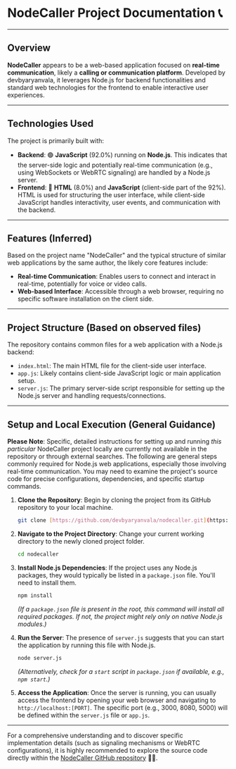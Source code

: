 # NodeCaller Project Documentation 📞

---

## Overview
**NodeCaller** appears to be a web-based application focused on **real-time communication**, likely a **calling or communication platform**. Developed by devbyaryanvala, it leverages Node.js for backend functionalities and standard web technologies for the frontend to enable interactive user experiences.

---

## Technologies Used
The project is primarily built with:

* **Backend**: 🟢 **JavaScript** (92.0%) running on **Node.js**. This indicates that the server-side logic and potentially real-time communication (e.g., using WebSockets or WebRTC signaling) are handled by a Node.js server.
* **Frontend**: 📄 **HTML** (8.0%) and **JavaScript** (client-side part of the 92%). HTML is used for structuring the user interface, while client-side JavaScript handles interactivity, user events, and communication with the backend.

---

## Features (Inferred)
Based on the project name "NodeCaller" and the typical structure of similar web applications by the same author, the likely core features include:
* **Real-time Communication**: Enables users to connect and interact in real-time, potentially for voice or video calls.
* **Web-based Interface**: Accessible through a web browser, requiring no specific software installation on the client side.

---

## Project Structure (Based on observed files)
The repository contains common files for a web application with a Node.js backend:
* `index.html`: The main HTML file for the client-side user interface.
* `app.js`: Likely contains client-side JavaScript logic or main application setup.
* `server.js`: The primary server-side script responsible for setting up the Node.js server and handling requests/connections.

---

## Setup and Local Execution (General Guidance)

**Please Note**: Specific, detailed instructions for setting up and running *this particular* NodeCaller project locally are currently not available in the repository or through external searches. The following are general steps commonly required for Node.js web applications, especially those involving real-time communication. You may need to examine the project's source code for precise configurations, dependencies, and specific startup commands.

1.  **Clone the Repository**:
    Begin by cloning the project from its GitHub repository to your local machine.
    ```bash
    git clone [https://github.com/devbyaryanvala/nodecaller.git](https://github.com/devbyaryanvala/nodecaller.git)
    ```

2.  **Navigate to the Project Directory**:
    Change your current working directory to the newly cloned project folder.
    ```bash
    cd nodecaller
    ```

3.  **Install Node.js Dependencies**:
    If the project uses any Node.js packages, they would typically be listed in a `package.json` file. You'll need to install them.
    ```bash
    npm install
    ```
    *(If a `package.json` file is present in the root, this command will install all required packages. If not, the project might rely only on native Node.js modules.)*

4.  **Run the Server**:
    The presence of `server.js` suggests that you can start the application by running this file with Node.js.
    ```bash
    node server.js
    ```
    *(Alternatively, check for a `start` script in `package.json` if available, e.g., `npm start`.)*

5.  **Access the Application**:
    Once the server is running, you can usually access the frontend by opening your web browser and navigating to `http://localhost:[PORT]`. The specific port (e.g., 3000, 8080, 5000) will be defined within the `server.js` file or `app.js`.

---

For a comprehensive understanding and to discover specific implementation details (such as signaling mechanisms or WebRTC configurations), it is highly recommended to explore the source code directly within the [NodeCaller GitHub repository](https://github.com/devbyaryanvala/nodecaller) 🧑‍💻.
